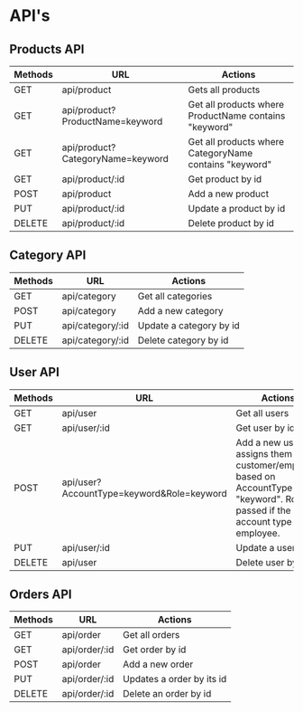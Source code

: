 # API's

## Products API

| Methods | URL | Actions |
| ------- | ---- | ------- |
| GET | api/product | Gets all products |
| GET | api/product?ProductName=keyword | Get all products where ProductName contains "keyword" |
| GET | api/product?CategoryName=keyword | Get all products where CategoryName contains "keyword" |
| GET | api/product/:id | Get product by id |
| POST | api/product | Add a new product |
| PUT | api/product/:id | Update a product by id |
| DELETE | api/product/:id | Delete product by id |

## Category API

| Methods | URL | Actions |
| ------- | ---- | ------- |
| GET  | api/category | Get all categories |
| POST | api/category | Add a new category |
| PUT | api/category/:id | Update a category by id |
| DELETE | api/category/:id | Delete category by id |

## User API

| Methods | URL | Actions |
| ------- | ---- | ------- |
| GET | api/user | Get all users |
| GET | api/user/:id | Get user by id |
| POST | api/user?AccountType=keyword&Role=keyword | Add a new user and assigns them a customer/employee based on AccountType "keyword". Role is passed if the user account type is an employee. |
| PUT | api/user/:id | Update a user by id |
| DELETE | api/user | Delete user by id |

## Orders API

| Methods | URL | Actions |
| ------- | ---- | ------- |
| GET | api/order | Get all orders |
| GET | api/order/:id | Get order by id |
| POST | api/order | Add a new order |
| PUT | api/order/:id | Updates a order by its id |
| DELETE | api/order/:id | Delete an order by id |
